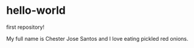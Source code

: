 # hello-world
first repository!


My full name is Chester Jose Santos and I love eating pickled red onions. 
